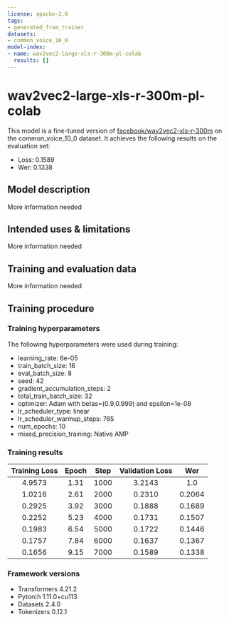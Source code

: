 ```yaml
---
license: apache-2.0
tags:
- generated_from_trainer
datasets:
- common_voice_10_0
model-index:
- name: wav2vec2-large-xls-r-300m-pl-colab
  results: []
---
```


<!-- This model card has been generated automatically according to the information the Trainer had access to. You
should probably proofread and complete it, then remove this comment. -->

# wav2vec2-large-xls-r-300m-pl-colab

This model is a fine-tuned version of [facebook/wav2vec2-xls-r-300m](https://huggingface.co/facebook/wav2vec2-xls-r-300m) on the common_voice_10_0 dataset.
It achieves the following results on the evaluation set:
- Loss: 0.1589
- Wer: 0.1338

## Model description

More information needed

## Intended uses & limitations

More information needed

## Training and evaluation data

More information needed

## Training procedure

### Training hyperparameters

The following hyperparameters were used during training:
- learning_rate: 6e-05
- train_batch_size: 16
- eval_batch_size: 8
- seed: 42
- gradient_accumulation_steps: 2
- total_train_batch_size: 32
- optimizer: Adam with betas=(0.9,0.999) and epsilon=1e-08
- lr_scheduler_type: linear
- lr_scheduler_warmup_steps: 765
- num_epochs: 10
- mixed_precision_training: Native AMP

### Training results

| Training Loss | Epoch | Step | Validation Loss | Wer    |
|:-------------:|:-----:|:----:|:---------------:|:------:|
| 4.9573        | 1.31  | 1000 | 3.2143          | 1.0    |
| 1.0216        | 2.61  | 2000 | 0.2310          | 0.2064 |
| 0.2925        | 3.92  | 3000 | 0.1888          | 0.1689 |
| 0.2252        | 5.23  | 4000 | 0.1731          | 0.1507 |
| 0.1983        | 6.54  | 5000 | 0.1722          | 0.1446 |
| 0.1757        | 7.84  | 6000 | 0.1637          | 0.1367 |
| 0.1656        | 9.15  | 7000 | 0.1589          | 0.1338 |


### Framework versions

- Transformers 4.21.2
- Pytorch 1.11.0+cu113
- Datasets 2.4.0
- Tokenizers 0.12.1
